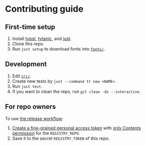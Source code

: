 # Contributing guide

## First-time setup

1. Install [typst](https://github.com/typst/typst/releases), [tytanic](https://tingerrr.github.io/tytanic/quickstart/install.html), and [just](https://just.systems/man/en/).
2. Clone this repo.
3. Run `just setup` to download fonts into [`fonts/`](./fonts/).

## Development

1. Edit [`src/`](./src/).
2. Create new tests by `just --command tt new <NAME>`.
3. Run `just test`.
4. If you want to clean the repo, run `git clean -dx --interactive`.

## For repo owners

To use [the release workflow](./.github/workflows/release.yml):

1. [Create a fine-grained personal access token](https://github.com/settings/tokens?type=beta) with [only Contents permission](https://stackoverflow.com/a/75116350/371191) for the `REGISTRY_REPO`.
2. Save it to the secret `REGISTRY_TOKEN` of this repo.
